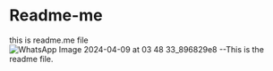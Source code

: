 # Readme-me
this is readme.me file
![WhatsApp Image 2024-04-09 at 03 48 33_896829e8](https://github.com/Haque0715/Readme-me/assets/165633791/6e01f9bf-8aaf-458c-af74-0d81de47e67a)
--This is the readme file.
